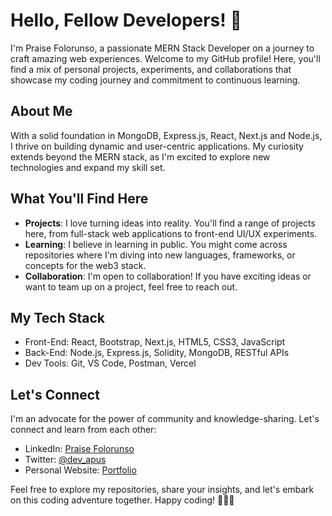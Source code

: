 # Hello, Fellow Developers! 👋

I'm Praise Folorunso, a passionate MERN Stack Developer on a journey to craft amazing web experiences. Welcome to my GitHub profile! Here, you'll find a mix of personal projects, experiments, and collaborations that showcase my coding journey and commitment to continuous learning.

## About Me
With a solid foundation in MongoDB, Express.js, React, Next.js and Node.js, I thrive on building dynamic and user-centric applications. My curiosity extends beyond the MERN stack, as I'm excited to explore new technologies and expand my skill set.

## What You'll Find Here
- **Projects**: I love turning ideas into reality. You'll find a range of projects here, from full-stack web applications to front-end UI/UX experiments.
- **Learning**: I believe in learning in public. You might come across repositories where I'm diving into new languages, frameworks, or concepts for the web3 stack.
- **Collaboration**: I'm open to collaboration! If you have exciting ideas or want to team up on a project, feel free to reach out.

## My Tech Stack
- Front-End: React, Bootstrap, Next.js, HTML5, CSS3, JavaScript
- Back-End: Node.js, Express.js, Solidity, MongoDB, RESTful APIs
- Dev Tools: Git, VS Code, Postman, Vercel

## Let's Connect
I'm an advocate for the power of community and knowledge-sharing. Let's connect and learn from each other:
- LinkedIn: [Praise Folorunso](https://www.linkedin.com/in/praise-folorunso-291826242)
- Twitter: [@dev_apus](https://twitter.com/dev_apus)
- Personal Website: [Portfolio](https://folorunsopraise.vercel.app)

Feel free to explore my repositories, share your insights, and let's embark on this coding adventure together. Happy coding! 🚀👨‍💻
